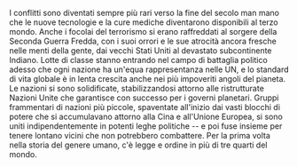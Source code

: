 I conflitti sono diventati sempre più rari verso la fine del secolo man
mano che le nuove tecnologie e la cure mediche diventarono disponibili
al terzo mondo. Anche i focolai del terrorismo si erano raffreddati al
sorgere della Seconda Guerra Fredda, con i suoi orrori e le sue atrocità
ancora fresche nelle menti della gente, dai vecchi Stati Uniti al
devastato subcontinente Indiano. Lotte di classe stanno entrando nel
campo di battaglia politico adesso che ogni nazione ha un'equa
rappresentanza nelle UN, e lo standard di vita globale è in lenta
crescita anche nei più impoveriti angoli del pianeta. Le nazioni si sono
solidificate, stabilizzandosi attorno alle ristrutturate Nazioni Unite
che garantisce con successo per i governi planetari. Gruppi frammentari
di nazioni più piccole, spaventate all'inizio dai vasti blocchi di
potere che si accumulavano attorno alla Cina e all'Unione Europea, si
sono uniti indipendentemente in potenti leghe politiche -- e poi fuse
insieme per tenere lontano vicini che non potrebbero combattere. Per la
prima volta nella storia del genere umano, c'è legge e ordine in più di
tre quarti del mondo.